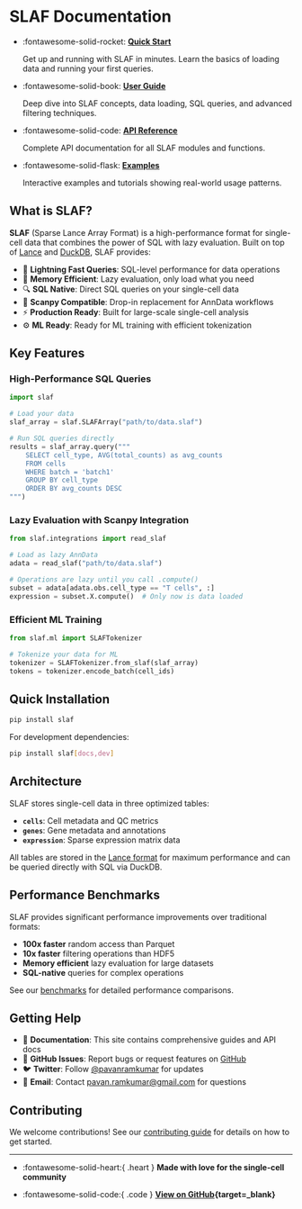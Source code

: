 # SLAF Documentation

<div class="grid cards" markdown>

- :fontawesome-solid-rocket: **[Quick Start](getting-started/quickstart.md)**

  Get up and running with SLAF in minutes. Learn the basics of loading data and running your first queries.

- :fontawesome-solid-book: **[User Guide](user-guide/core-concepts.md)**

  Deep dive into SLAF concepts, data loading, SQL queries, and advanced filtering techniques.

- :fontawesome-solid-code: **[API Reference](api/core.md)**

  Complete API documentation for all SLAF modules and functions.

- :fontawesome-solid-flask: **[Examples](examples/getting-started.md)**

  Interactive examples and tutorials showing real-world usage patterns.

</div>

## What is SLAF?

**SLAF** (Sparse Lance Array Format) is a high-performance format for single-cell data that combines the power of SQL with lazy evaluation. Built on top of [Lance](https://lancedb.github.io/lance/) and [DuckDB](https://duckdb.org/), SLAF provides:

- 🚀 **Lightning Fast Queries**: SQL-level performance for data operations
- 💾 **Memory Efficient**: Lazy evaluation, only load what you need
- 🔍 **SQL Native**: Direct SQL queries on your single-cell data
- 🧬 **Scanpy Compatible**: Drop-in replacement for AnnData workflows
- ⚡ **Production Ready**: Built for large-scale single-cell analysis
- ⚙️ **ML Ready**: Ready for ML training with efficient tokenization

## Key Features

### High-Performance SQL Queries

```python
import slaf

# Load your data
slaf_array = slaf.SLAFArray("path/to/data.slaf")

# Run SQL queries directly
results = slaf_array.query("""
    SELECT cell_type, AVG(total_counts) as avg_counts
    FROM cells
    WHERE batch = 'batch1'
    GROUP BY cell_type
    ORDER BY avg_counts DESC
""")
```

### Lazy Evaluation with Scanpy Integration

```python
from slaf.integrations import read_slaf

# Load as lazy AnnData
adata = read_slaf("path/to/data.slaf")

# Operations are lazy until you call .compute()
subset = adata[adata.obs.cell_type == "T cells", :]
expression = subset.X.compute()  # Only now is data loaded
```

### Efficient ML Training

```python
from slaf.ml import SLAFTokenizer

# Tokenize your data for ML
tokenizer = SLAFTokenizer.from_slaf(slaf_array)
tokens = tokenizer.encode_batch(cell_ids)
```

## Quick Installation

```bash
pip install slaf
```

For development dependencies:

```bash
pip install slaf[docs,dev]
```

## Architecture

SLAF stores single-cell data in three optimized tables:

- **`cells`**: Cell metadata and QC metrics
- **`genes`**: Gene metadata and annotations
- **`expression`**: Sparse expression matrix data

All tables are stored in the [Lance format](https://lancedb.github.io/lance/) for maximum performance and can be queried directly with SQL via DuckDB.

## Performance Benchmarks

SLAF provides significant performance improvements over traditional formats:

- **100x faster** random access than Parquet
- **10x faster** filtering operations than HDF5
- **Memory efficient** lazy evaluation for large datasets
- **SQL-native** queries for complex operations

See our [benchmarks](benchmarks/performance.md) for detailed performance comparisons.

## Getting Help

- 📖 **Documentation**: This site contains comprehensive guides and API docs
- 💬 **GitHub Issues**: Report bugs or request features on [GitHub](https://github.com/pavanramkumar/slaf)
- 🐦 **Twitter**: Follow [@pavanramkumar](https://twitter.com/pavanramkumar) for updates
- 📧 **Email**: Contact pavan.ramkumar@gmail.com for questions

## Contributing

We welcome contributions! See our [contributing guide](development/contributing.md) for details on how to get started.

---

<div class="grid" markdown>

- :fontawesome-solid-heart:{ .heart } **Made with love for the single-cell community**

- :fontawesome-solid-code:{ .code } **[View on GitHub](https://github.com/pavanramkumar/slaf){target=\_blank}**

</div>
